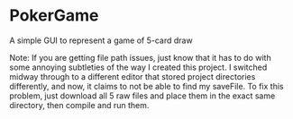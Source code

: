 # PokerGame
A simple GUI to represent a game of 5-card draw

Note: If you are getting file path issues, just know that it has to do with some annoying subtleties of the way I created this project. I switched midway through to a different editor that stored project directories differently, and now, it claims to not be able to find my saveFile. To fix this problem, just download all 5 raw files and place them in the exact same directory, then compile and run them.
